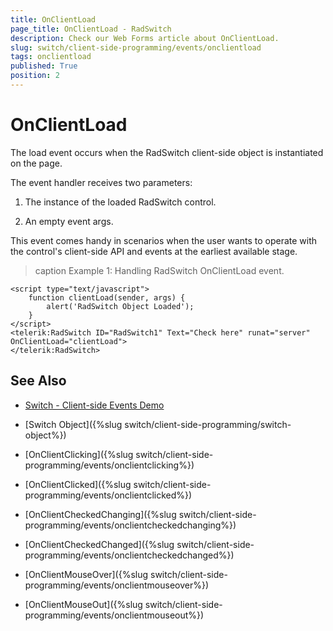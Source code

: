 ```yaml
---
title: OnClientLoad
page_title: OnClientLoad - RadSwitch
description: Check our Web Forms article about OnClientLoad.
slug: switch/client-side-programming/events/onclientload
tags: onclientload
published: True
position: 2
---
```


# OnClientLoad

The load event occurs when the RadSwitch client-side object is instantiated on the page.

The event handler receives two parameters:

1. The instance of the loaded RadSwitch control.

1. An empty event args.

This event comes handy in scenarios when the user wants to operate with the control's client-side API and events at the earliest available stage.

>caption Example 1: Handling RadSwitch OnClientLoad event.

````ASP.NET
<script type="text/javascript">
	function clientLoad(sender, args) {
		alert('RadSwitch Object Loaded');
	}
</script>
<telerik:RadSwitch ID="RadSwitch1" Text="Check here" runat="server" OnClientLoad="clientLoad">
</telerik:RadSwitch>
````


## See Also

 * [Switch - Client-side Events Demo](https://demos.telerik.com/aspnet-ajax/switch/client-side-api/client-side-events/defaultcs.aspx)

 * [Switch Object]({%slug switch/client-side-programming/switch-object%})
 
 * [OnClientClicking]({%slug switch/client-side-programming/events/onclientclicking%})
 
 * [OnClientClicked]({%slug switch/client-side-programming/events/onclientclicked%})
 
 * [OnClientCheckedChanging]({%slug switch/client-side-programming/events/onclientcheckedchanging%})

 * [OnClientCheckedChanged]({%slug switch/client-side-programming/events/onclientcheckedchanged%})
 
 * [OnClientMouseOver]({%slug switch/client-side-programming/events/onclientmouseover%})
 
 * [OnClientMouseOut]({%slug switch/client-side-programming/events/onclientmouseout%})
